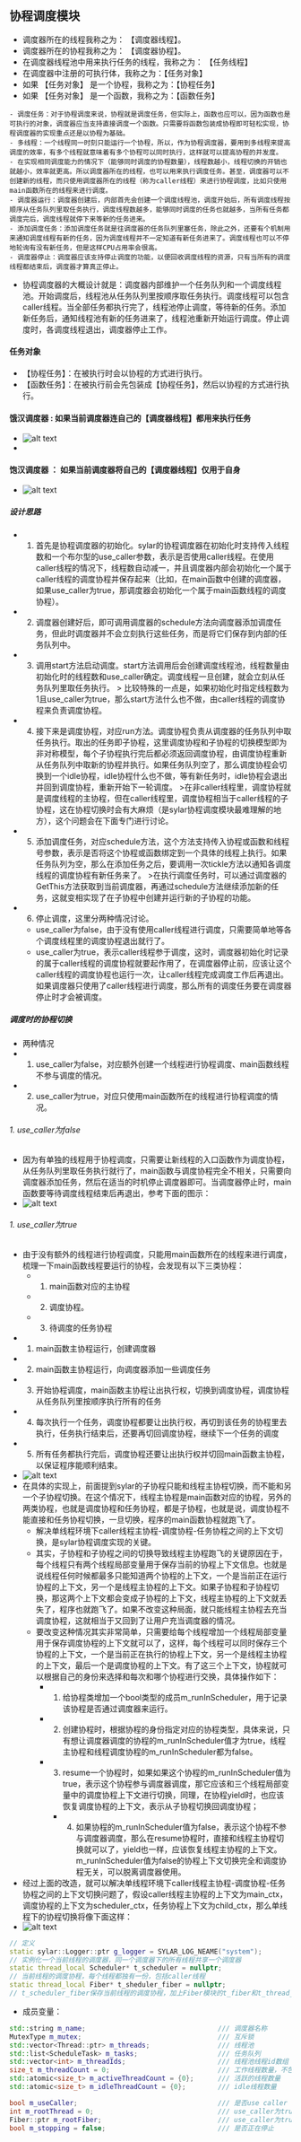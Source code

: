 ## 协程调度模块

- 调度器所在的线程我称之为： 【调度器线程】。
- 调度器所在的协程我称之为： 【调度器协程】。
- 在调度器线程池中用来执行任务的线程，我称之为： 【任务线程】
- 在调度器中注册的可执行体，我称之为：【任务对象】
- 如果 【任务对象】 是一个协程，我称之为：【协程任务】
- 如果 【任务对象】 是一个函数，我称之为：【函数任务】

```
- 调度任务：对于协程调度来说，协程就是调度任务，但实际上，函数也应可以，因为函数也是可执行的对象，调度器应当支持直接调度一个函数。只需要将函数包装成协程即可轻松实现，协程调度器的实现重点还是以协程为基础。
- 多线程：一个线程同一时刻只能运行一个协程，所以，作为协程调度器，要用到多线程来提高调度的效率，有多个线程就意味着有多个协程可以同时执行，这样就可以提高协程的并发度。
- 在实现相同调度能力的情况下（能够同时调度的协程数量），线程数越小，线程切换的开销也就越小，效率就更高。所以调度器所在的线程，也可以用来执行调度任务。甚至，调度器可以不创建新的线程，而只使用调度器所在的线程（称为caller线程）来进行协程调度，比如只使用main函数所在的线程来进行调度。
- 调度器运行：调度器创建后，内部首先会创建一个调度线程池，调度开始后，所有调度线程按顺序从任务队列里取任务执行，调度线程数越多，能够同时调度的任务也就越多，当所有任务都调度完后，调度线程就停下来等新的任务进来。
- 添加调度任务：添加调度任务就是往调度器的任务队列里塞任务，除此之外，还要有个机制用来通知调度线程有新的任务，因为调度线程并不一定知道有新任务进来了。调度线程也可以不停地轮询有没有新任务，但是这样CPU占用率会很高。
- 调度器停止：调度器应该支持停止调度的功能，以便回收调度线程的资源，只有当所有的调度线程都结束后，调度器才算真正停止。
```

- 协程调度器的大概设计就是：调度器内部维护一个任务队列和一个调度线程池。开始调度后，线程池从任务队列里按顺序取任务执行。调度线程可以包含caller线程。当全部任务都执行完了，线程池停止调度，等待新的任务。添加新任务后，通知线程池有新的任务进来了，线程池重新开始运行调度。停止调度时，各调度线程退出，调度器停止工作。


#### 任务对象
- 【协程任务】：在被执行时会以协程的方式进行执行。
- 【函数任务】：在被执行前会先包装成【协程任务】，然后以协程的方式进行执行。

#### 饿汉调度器 : 如果当前调度器连自己的【调度器线程】都用来执行任务
- ![alt text](image-3.png)
- 
#### 饱汉调度器 ： 如果当前调度器将自己的【调度器线程】仅用于自身
- ![alt text](image-2.png)

##### 设计思路
- 1. 首先是协程调度器的初始化。sylar的协程调度器在初始化时支持传入线程数和一个布尔型的use_caller参数，表示是否使用caller线程。在使用caller线程的情况下，线程数自动减一，并且调度器内部会初始化一个属于caller线程的调度协程并保存起来（比如，在main函数中创建的调度器，如果use_caller为true，那调度器会初始化一个属于main函数线程的调度协程）。
- 2. 调度器创建好后，即可调用调度器的schedule方法向调度器添加调度任务，但此时调度器并不会立刻执行这些任务，而是将它们保存到内部的任务队列中。
- 3. 调用start方法启动调度。start方法调用后会创建调度线程池，线程数量由初始化时的线程数和use_caller确定。调度线程一旦创建，就会立刻从任务队列里取任务执行。 > 比较特殊的一点是，如果初始化时指定线程数为1且use_caller为true，那么start方法什么也不做，由caller线程的调度协程来负责调度协程。
- 4. 接下来是调度协程，对应run方法。调度协程负责从调度器的任务队列中取任务执行。取出的任务即子协程，这里调度协程和子协程的切换模型即为非对称模型，每个子协程执行完后都必须返回调度协程，由调度协程重新从任务队列中取新的协程并执行。如果任务队列空了，那么调度协程会切换到一个idle协程，idle协程什么也不做，等有新任务时，idle协程会退出并回到调度协程，重新开始下一轮调度。 >在非caller线程里，调度协程就是调度线程的主协程，但在caller线程里，调度协程相当于caller线程的子协程，这在协程切换时会有大麻烦（是sylar协程调度模块最难理解的地方），这个问题会在下面专门进行讨论。
- 5. 添加调度任务，对应schedule方法，这个方法支持传入协程或函数和线程号参数，表示是否将这个协程或函数绑定到一个具体的线程上执行。如果任务队列为空，那么在添加任务之后，要调用一次tickle方法以通知各调度线程的调度协程有新任务来了。 >在执行调度任务时，可以通过调度器的GetThis方法获取到当前调度器，再通过schedule方法继续添加新的任务，这就变相实现了在子协程中创建并运行新的子协程的功能。
- 6. 停止调度，这里分两种情况讨论。
  - use_caller为false，由于没有使用caller线程进行调度，只需要简单地等各个调度线程里的调度协程退出就行了。
  - use_caller为true，表示caller线程参于调度，这时，调度器初始化时记录的属于caller线程的调度协程就要起作用了，在调度器停止前，应该让这个caller线程的调度协程也运行一次，让caller线程完成调度工作后再退出。如果调度器只使用了caller线程进行调度，那么所有的调度任务要在调度器停止时才会被调度。

##### 调度时的协程切换
- 两种情况
- 1. use_caller为false，对应额外创建一个线程进行协程调度、main函数线程不参与调度的情况。
- 2. use_caller为true，对应只使用main函数所在的线程进行协程调度的情况。
  
###### 1. use_caller为false
- 因为有单独的线程用于协程调度，只需要让新线程的入口函数作为调度协程，从任务队列里取任务执行就行了，main函数与调度协程完全不相关，只需要向调度器添加任务，然后在适当的时机停止调度器即可。当调度器停止时，main函数要等待调度线程结束后再退出，参考下面的图示：
- ![alt text](image-4.png)

###### 1. use_caller为true
- 由于没有额外的线程进行协程调度，只能用main函数所在的线程来进行调度，梳理一下main函数线程要运行的协程，会发现有以下三类协程：
  - 1. main函数对应的主协程
  - 2. 调度协程。
  - 3. 待调度的任务协程
- 1. main函数主协程运行，创建调度器
- 2. main函数主协程运行，向调度器添加一些调度任务
- 3. 开始协程调度，main函数主协程让出执行权，切换到调度协程，调度协程从任务队列里按顺序执行所有的任务
- 4. 每次执行一个任务，调度协程都要让出执行权，再切到该任务的协程里去执行，任务执行结束后，还要再切回调度协程，继续下一个任务的调度
- 5. 所有任务都执行完后，调度协程还要让出执行权并切回main函数主协程，以保证程序能顺利结束。
- ![alt text](image-5.png)
- 在具体的实现上，前⾯提到sylar的⼦协程只能和线程主协程切换，⽽不能和另⼀个⼦协程切换。在这个情况下，线程主协程是main函数对应的协程，另外的两类协程，也就是调度协程和任务协程，都是子协程，也就是说，调度协程不能直接和任务协程切换，一旦切换，程序的main函数协程就跑飞了。
  - 解决单线程环境下caller线程主协程-调度协程-任务协程之间的上下文切换，是sylar协程调度实现的关键。
  - 其实，子协程和子协程之间的切换导致线程主协程跑飞的关键原因在于，每个线程只有两个线程局部变量用于保存当前的协程上下文信息。也就是说线程任何时候都最多只能知道两个协程的上下文，一个是当前正在运行协程的上下文，另一个是线程主协程的上下文。如果子协程和子协程切换，那这两个上下文都会变成子协程的上下文，线程主协程的上下文就丢失了，程序也就跑飞了。如果不改变这种局面，就只能线程主协程去充当调度协程，这就相当于又回到了让用户充当调度器的情况。
  - 要改变这种情况其实非常简单，只需要给每个线程增加一个线程局部变量用于保存调度协程的上下文就可以了，这样，每个线程可以同时保存三个协程的上下文，一个是当前正在执行的协程上下文，另一个是线程主协程的上下文，最后一个是调度协程的上下文。有了这三个上下文，协程就可以根据自己的身份来选择和每次和哪个协程进行交换，具体操作如下：
    - 1. 给协程类增加一个bool类型的成员m_runInScheduler，用于记录该协程是否通过调度器来运行。
    - 2. 创建协程时，根据协程的身份指定对应的协程类型，具体来说，只有想让调度器调度的协程的m_runInScheduler值才为true，线程主协程和线程调度协程的m_runInScheduler都为false。
    - 3. resume一个协程时，如果如果这个协程的m_runInScheduler值为true，表示这个协程参与调度器调度，那它应该和三个线程局部变量中的调度协程上下文进行切换，同理，在协程yield时，也应该恢复调度协程的上下文，表示从子协程切换回调度协程；
      - 4. 如果协程的m_runInScheduler值为false，表示这个协程不参与调度器调度，那么在resume协程时，直接和线程主协程切换就可以了，yield也一样，应该恢复线程主协程的上下文。m_runInScheduler值为false的协程上下文切换完全和调度协程无关，可以脱离调度器使用。
- 经过上面的改造，就可以解决单线程环境下caller线程主协程-调度协程-任务协程之间的上下文切换问题了，假设caller线程主协程的上下文为main_ctx，调度协程的上下文为scheduler_ctx，任务协程上下文为child_ctx，那么单线程下的协程切换将像下面这样：
- ![alt text](image-6.png)

```cpp
// 定义
static sylar::Logger::ptr g_logger = SYLAR_LOG_NEAME("system");
// 实例化一个当前线程的调度器，同一个调度器下的所有线程共享一个调度器
static thread_local Scheduler* t_scheduler = nullptr;
// 当前线程的调度协程，每个线程都独有一份，包括caller线程
static thread_local Fiber* t_sheduler_fiber = nullptr;
// t_scheduler_fiber保存当前线程的调度协程，加上Fiber模块的t_fiber和t_thread_fiber，每个线程总共可以记录三个协程的上下文信息。
```

- 成员变量：
```cpp
std::string m_name;                                 /// 调度器名称
MutexType m_mutex;                                  /// 互斥锁
std::vector<Thread::ptr> m_threads;                 /// 线程池
std::list<ScheduleTask> m_tasks;                    /// 任务队列
std::vector<int> m_threadIds;                       /// 线程池线程id数组
size_t m_threadCount = 0;                           /// 工作线程数量，不包括use_caller主线程
std::atomic<size_t> m_activeThreadCount = {0};      /// 活跃的线程数量
std::atomic<size_t> m_idleThreadCount = {0};        /// idle线程数量

bool m_useCaller;                                   /// 是否use caller
int m_rootThread = 0;                               /// use_caller为true时，调度器所在线程的id
Fiber::ptr m_rootFiber;                             /// use_caller为true时，调度器所在线程的调度协程
bool m_stopping = false;                            /// 是否正在停止    
```

